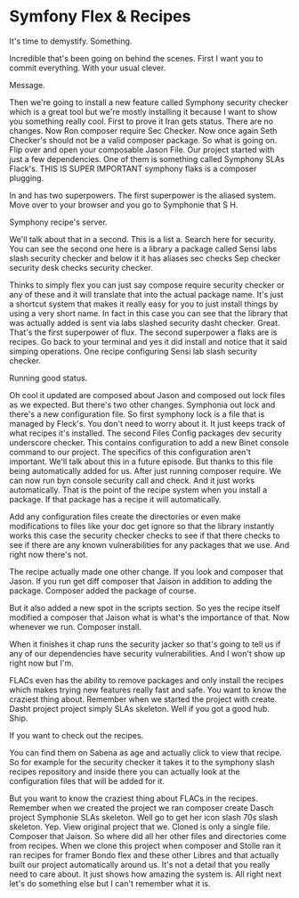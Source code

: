 # Symfony Flex & Recipes

It's time to demystify. Something.

Incredible that's been going on behind the scenes. First I want you to commit
everything. With your usual clever.

Message.

Then we're going to install a new feature called Symphony security checker
which is a great tool but we're mostly installing it because I want to show you
something really cool. First to prove it Iran gets status. There are no
changes. Now Ron composer require Sec Checker. Now once again Seth Checker's
should not be a valid composer package. So what is going on. Flip over and open
your composable Jason File. Our project started with just a few dependencies.
One of them is something called Symphony SLAs Flack's. THIS IS SUPER IMPORTANT
symphony flaks is a composer plugging.

In and has two superpowers. The first superpower is the aliased system. Move
over to your browser and you go to Symphonie that S H.

Symphony recipe's server.

We'll talk about that in a second. This is a list a. Search here for security.
You can see the second one here is a library a package called Sensi labs slash
security checker and below it it has aliases sec checks Sep checker security
desk checks security checker.

Thinks to simply flex you can just say compose require security checker or any
of these and it will translate that into the actual package name. It's just a
shortcut system that makes it really easy for you to just install things by
using a very short name. In fact in this case you can see that the library that
was actually added is sent via labs slashed security dasht checker. Great.
That's the first superpower of flux. The second superpower a flaks are is
recipes. Go back to your terminal and yes it did install and notice that it
said simping operations. One recipe configuring Sensi lab slash security
checker.

Running good status.

Oh cool it updated are composed about Jason and composed out lock files as we
expected. But there's two other changes. Symphonia out lock and there's a new
configuration file. So first symphony lock is a file that is managed by
Fleck's. You don't need to worry about it. It just keeps track of what recipes
it's installed. The second Files Config packages dev security underscore
checker. This contains configuration to add a new Binet console command to our
project. The specifics of this configuration aren't important. We'll talk about
this in a future episode. But thanks to this file being automatically added for
us. After just running composer require. We can now run byn console security
call and check. And it just works automatically. That is the point of the
recipe system when you install a package. If that package has a recipe it will
automatically.

Add any configuration files create the directories or even make modifications
to files like your doc get ignore so that the library instantly works this case
the security checker checks to see if that there checks to see if there are any
known vulnerabilities for any packages that we use. And right now there's not.

The recipe actually made one other change. If you look and composer that Jason.
If you run get diff composer that Jaison in addition to adding the package.
Composer added the package of course.

But it also added a new spot in the scripts section. So yes the recipe itself
modified a composer that Jaison what is what's the importance of that. Now
whenever we run. Composer install.

When it finishes it chap runs the security jacker so that's going to tell us if
any of our dependencies have security vulnerabilities. And I won't show up
right now but I'm.

FLACs even has the ability to remove packages and only install the recipes
which makes trying new features really fast and safe. You want to know the
craziest thing about. Remember when we started the project with create. Dasht
project project simply SLAs skeleton. Well if you got a good hub. Ship.

If you want to check out the recipes.

You can find them on Sabena as age and actually click to view that recipe. So
for example for the security checker it takes it to the symphony slash recipes
repository and inside there you can actually look at the configuration files
that will be added for it.

But you want to know the craziest thing about FLACs in the recipes. Remember
when we created the project we ran composer create Dasch project Symphonie SLAs
skeleton. Well go to get her icon slash 70s slash skeleton. Yep. View original
project that we. Cloned is only a single file. Composer that Jaison. So where
did all her other files and directories come from recipes. When we clone this
project when composer and Stolle ran it ran recipes for framer Bondo flex and
these other Libres and that actually built our project automatically around us.
It's not a detail that you really need to care about. It just shows how amazing
the system is. All right next let's do something else but I can't remember what
it is.
